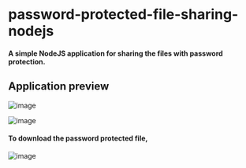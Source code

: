 # password-protected-file-sharing-nodejs

#### A simple NodeJS application for sharing the files with password protection.

## Application preview

![image](https://user-images.githubusercontent.com/41186067/176378065-17f36a3e-e57d-4f78-834e-c9fc71aab8bc.png)

![image](https://user-images.githubusercontent.com/41186067/176378167-1c0939fb-511d-4a28-90df-85c4006a9f0b.png)

#### To download the password protected file,

![image](https://user-images.githubusercontent.com/41186067/176378254-ca184b66-112c-4165-8808-1b104e882a37.png)
